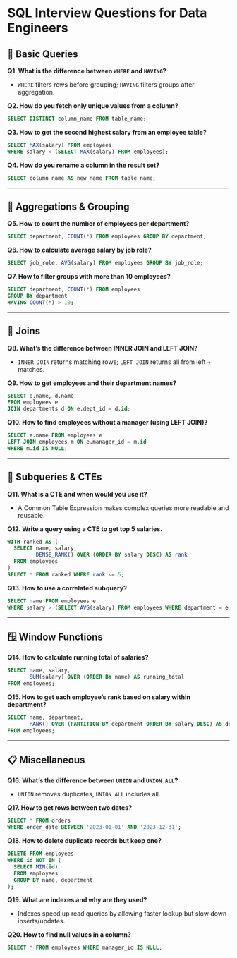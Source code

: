 
# SQL Interview Questions for Data Engineers

## 🧾 Basic Queries

**Q1. What is the difference between `WHERE` and `HAVING`?**  
- `WHERE` filters rows before grouping; `HAVING` filters groups after aggregation.

**Q2. How do you fetch only unique values from a column?**  
```sql
SELECT DISTINCT column_name FROM table_name;
```

**Q3. How to get the second highest salary from an employee table?**  
```sql
SELECT MAX(salary) FROM employees
WHERE salary < (SELECT MAX(salary) FROM employees);
```

**Q4. How do you rename a column in the result set?**  
```sql
SELECT column_name AS new_name FROM table_name;
```

---

## 🧮 Aggregations & Grouping

**Q5. How to count the number of employees per department?**  
```sql
SELECT department, COUNT(*) FROM employees GROUP BY department;
```

**Q6. How to calculate average salary by job role?**  
```sql
SELECT job_role, AVG(salary) FROM employees GROUP BY job_role;
```

**Q7. How to filter groups with more than 10 employees?**  
```sql
SELECT department, COUNT(*) FROM employees
GROUP BY department
HAVING COUNT(*) > 10;
```

---

## 🔗 Joins

**Q8. What’s the difference between INNER JOIN and LEFT JOIN?**  
- `INNER JOIN` returns matching rows; `LEFT JOIN` returns all from left + matches.

**Q9. How to get employees and their department names?**  
```sql
SELECT e.name, d.name
FROM employees e
JOIN departments d ON e.dept_id = d.id;
```

**Q10. How to find employees without a manager (using LEFT JOIN)?**  
```sql
SELECT e.name FROM employees e
LEFT JOIN employees m ON e.manager_id = m.id
WHERE m.id IS NULL;
```

---

## 📐 Subqueries & CTEs

**Q11. What is a CTE and when would you use it?**  
- A Common Table Expression makes complex queries more readable and reusable.

**Q12. Write a query using a CTE to get top 5 salaries.**  
```sql
WITH ranked AS (
  SELECT name, salary,
         DENSE_RANK() OVER (ORDER BY salary DESC) AS rank
  FROM employees
)
SELECT * FROM ranked WHERE rank <= 5;
```

**Q13. How to use a correlated subquery?**  
```sql
SELECT name FROM employees e
WHERE salary > (SELECT AVG(salary) FROM employees WHERE department = e.department);
```

---

## 🪟 Window Functions

**Q14. How to calculate running total of salaries?**  
```sql
SELECT name, salary,
       SUM(salary) OVER (ORDER BY name) AS running_total
FROM employees;
```

**Q15. How to get each employee’s rank based on salary within department?**  
```sql
SELECT name, department,
       RANK() OVER (PARTITION BY department ORDER BY salary DESC) AS dept_rank
FROM employees;
```

---

## 📋 Miscellaneous

**Q16. What’s the difference between `UNION` and `UNION ALL`?**  
- `UNION` removes duplicates, `UNION ALL` includes all.

**Q17. How to get rows between two dates?**  
```sql
SELECT * FROM orders
WHERE order_date BETWEEN '2023-01-01' AND '2023-12-31';
```

**Q18. How to delete duplicate records but keep one?**  
```sql
DELETE FROM employees
WHERE id NOT IN (
  SELECT MIN(id)
  FROM employees
  GROUP BY name, department
);
```

**Q19. What are indexes and why are they used?**  
- Indexes speed up read queries by allowing faster lookup but slow down inserts/updates.

**Q20. How to find null values in a column?**  
```sql
SELECT * FROM employees WHERE manager_id IS NULL;
```

